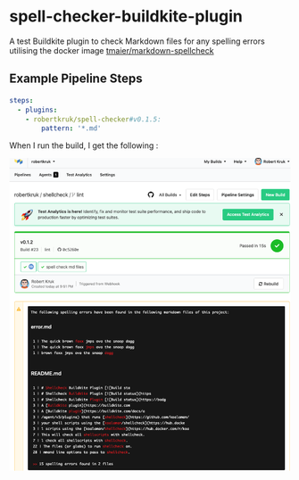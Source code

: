 # spell-checker-buildkite-plugin

A test Buildkite plugin to check Markdown files for any  spelling errors utilising the docker image [tmaier/markdown-spellcheck](https://hub.docker.com/r/tmaier/markdown-spellcheck)

## Example Pipeline Steps

```yaml
steps:
  - plugins:
    - robertkruk/spell-checker#v0.1.5:
        pattern: '*.md'
```

When I run the build, I get the following :

 ![warning](assets/warning.png)